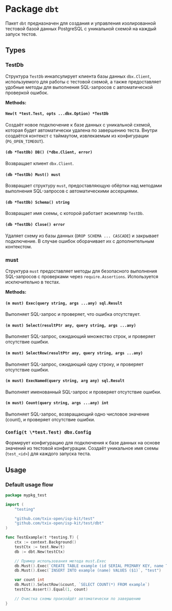 # Package `dbt`

Пакет `dbt` предназначен для создания и управления изолированной тестовой базой данных PostgreSQL с уникальной схемой на каждый запуск тестов.

## Types

### TestDb

Структура `TestDb` инкапсулирует клиента базы данных `dbx.Client`, используемого для работы с тестовой схемой, а также предоставляет удобные методы для выполнения SQL-запросов с автоматической проверкой ошибок.

**Methods:**

#### `New(t *test.Test, opts ...dbx.Option) *TestDb`

Создаёт новое подключение к базе данных с уникальной схемой, которая будет автоматически удалена по завершению теста. Внутри создаётся контекст с таймаутом, извлекаемым из конфигурации (`PG_OPEN_TIMEOUT`).

#### `(db *TestDb) DB() (*dbx.Client, error)`

Возвращает клиент `dbx.Client`.

#### `(db *TestDb) Must() must`

Возвращает структуру `must`, предоставляющую обёртки над методами выполнения SQL-запросов с автоматическими ассерциями.

#### `(db *TestDb) Schema() string`

Возвращает имя схемы, с которой работает экземпляр `TestDb`.

#### `(db *TestDb) Close() error`

Удаляет схему из базы данных (`DROP SCHEMA ... CASCADE`) и закрывает подключение. В случае ошибок оборачивает их с дополнительным контекстом.

### must

Структура `must` предоставляет методы для безопасного выполнения SQL-запросов с проверками через `require.Assertions`. Используется исключительно в тестах.

**Methods:**

#### `(m must) Exec(query string, args ...any) sql.Result`

Выполняет SQL-запрос и проверяет, что ошибка отсутствует.

#### `(m must) Select(resultPtr any, query string, args ...any)`

Выполняет SQL-запрос, ожидающий множество строк, и проверяет отсутствие ошибки.

#### `(m must) SelectRow(resultPtr any, query string, args ...any)`

Выполняет SQL-запрос, ожидающий одну строку, и проверяет отсутствие ошибки.

#### `(m must) ExecNamed(query string, arg any) sql.Result`

Выполняет именованный SQL-запрос и проверяет отсутствие ошибки.

#### `(m must) Count(query string, args ...any) int`

Выполняет SQL-запрос, возвращающий одно числовое значение (count), и проверяет отсутствие ошибки.

### `Config(t \*test.Test) dbx.Config`

Формирует конфигурацию для подключения к базе данных на основе значений из тестовой конфигурации. Создаёт уникальное имя схемы (`test_<id>`) для каждого запуска теста.

## Usage

### Default usage flow

```go
package mypkg_test

import (
	"testing"

	"github.com/txix-open/isp-kit/test"
	"github.com/txix-open/isp-kit/test/dbt"
)

func TestExample(t *testing.T) {
	ctx := context.Background()
	testCtx := test.New(t)
	db := dbt.New(testCtx)

	// Пример использования метода must.Exec
	db.Must().Exec(`CREATE TABLE example (id SERIAL PRIMARY KEY, name TEXT)`)
	db.Must().Exec(`INSERT INTO example (name) VALUES ($1)`, "test")

	var count int
	db.Must().SelectRow(&count, `SELECT COUNT(*) FROM example`)
	testCtx.Assert().Equal(1, count)

	// Очистка схемы произойдёт автоматически по завершению
}
```
